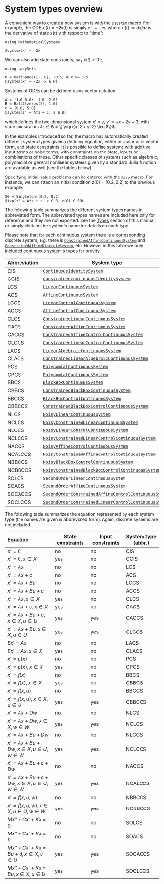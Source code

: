 # System types overview

A convenient way to create a new system is with the `@system` macro. For example,
the ODE $x'(t) = -2x(t)$ is simply `x' = -2x`, where $x'(t) := dx/dt$ is the derivative
of state $x(t)$ with respect to "time":

```@example system_examples
using MathematicalSystems

@system(x' = -2x)
```

We can also add state constraints, say $x(t) ≥ 0.5$,

```@example system_examples
using LazySets

H = HalfSpace([-1.0], -0.5) # x >= 0.5
@system(x' = -2x, x ∈ H)
```

Systems of ODEs can be defined using vector notation:

```@example system_examples
A = [1.0 0.0; -1.0 -2.0]
B = Ball2(zeros(2), 1.0)
c = [0.0, 5.0]
@system(z' = A*z + c, z ∈ B)
```
which defines the two-dimensional system $x' = y$, $y' = -x - 2y + 3$, with state
constraints $z ∈ B = \{ \sqrt{x^2 + y^2} \leq 5\}$.

In the examples introduced so far, the macro has automatically created different system types
given a defining equation, either in scalar or in vector form, and state constraints.
It is possible to define systems with additive input terms or noise terms, with
constraints on the state, inputs or combinations of these. Other specific classes of
systems such as algebraic, polynomial or general nonlinear systems given by a standard
Julia function are available as well (see the tables below).

Specifying initial-value problems can be entered with the `@ivp` macro.
For instance, we can attach an initial condition $z(0) = [0.2, 0.2]$ to
the previous example:

```@example system_examples
S0 = Singleton([0.2, 0.2])
@ivp(z' = A*z + c, z ∈ B, z(0) ∈ S0)
```

The following table summarizes the different system types names in abbreviated form.
The abbreviated types names are included here only for reference and they are not exported.
See the [Types](@ref) section of this manual, or simply click on the system's name
for details on each type.

Please note that for each continuous system there is a corresponding discrete system,
e.g. there is [`ConstrainedAffineContinuousSystem`](@ref) and [`ConstrainedAffineDiscreteSystem`](@ref), etc.
However in this table we only included continuous system's types for brevity.


|Abbreviation| System type|
|-----------|-------------|
|CIS|[`ContinuousIdentitySystem`](@ref)|
|CCIS|[`ConstrainedContinuousIdentitySystem`](@ref)|
|LCS|[`LinearContinuousSystem`](@ref)|
|ACS|[`AffineContinuousSystem`](@ref)|
|LCCS|[`LinearControlContinuousSystem`](@ref)|
|ACCS|[`AffineControlContinuousSystem`](@ref)|
|CLCS|[`ConstrainedLinearContinuousSystem`](@ref)|
|CACS|[`ConstrainedAffineContinuousSystem`](@ref)|
|CACCS|[`ConstrainedAffineControlContinuousSystem`](@ref)|
|CLCCS|[`ConstrainedLinearControlContinuousSystem`](@ref)|
|LACS|[`LinearAlgebraicContinuousSystem`](@ref)|
|CLACS|[`ConstrainedLinearAlgebraicContinuousSystem`](@ref)|
|PCS|[`PolynomialContinuousSystem`](@ref)|
|CPCS|[`PolynomialContinuousSystem`](@ref)|
|BBCS|[`BlackBoxContinuousSystem`](@ref)|
|CBBCS|[`ConstrainedBlackBoxContinuousSystem`](@ref)|
|BBCCS|[`BlackBoxControlContinuousSystem`](@ref)|
|CBBCCS|[`ConstrainedBlackBoxControlContinuousSystem`](@ref)|
|NLCS| [`NoisyLinearContinuousSystem`](@ref)|
|NCLCS| [`NoisyConstrainedLinearContinuousSystem`](@ref)|
|NLCCS| [`NoisyLinearControlContinuousSystem`](@ref)|
|NCLCCS | [`NoisyConstrainedLinearControlContinuousSystem`](@ref)|
|NACCS| [`NoisyAffineControlContinuousSystem`](@ref)|
|NCALCCS| [`NoisyConstrainedAffineControlContinuousSystem`](@ref)|
|NBBCCS|[`NoisyBlackBoxControlContinuousSystem`](@ref)|
|NCBBCCS|[`NoisyConstrainedBlackBoxControlContinuousSystem`](@ref)|
|SOLCS|[`SecondOrderLinearContinuousSystem`](@ref)|
|SOACS|[`SecondOrderAffineContinuousSystem`](@ref)|
|SOCACCS|[`SecondOrderConstrainedAffineControlContinuousSystem`](@ref)|
|SOCLCCS|[`SecondOrderConstrainedLinearControlContinuousSystem`](@ref)|


The following table summarizes the equation represented by each system type
(the names are given in abbreviated form). Again, discrete systems are not included.

|Equation | State constraints | Input constraints|System type (abbr.)|
|:-------|-------------|-----------|-----|
|$x' = 0$|no |no| CIS|
|$x' = 0, x ∈ X$|yes|no|CCIS|
|$x' = Ax$| no|no|LCS|
|$x' = Ax + c$|no|no |ACS|
|$x' = Ax + Bu$|no | no|LCCS|
|$x' = Ax + Bu + c$|no|no|ACCS|
|$x' = Ax, x ∈ X$|yes|no|CLCS||
|$x' = Ax + c, x ∈ X$|yes|no|CACS|
|$x' = Ax + Bu + c, x ∈ X, u ∈ U$|yes|yes|CACCS|
|$x' = Ax + Bu, x ∈ X, u ∈ U$|yes|yes|CLCCS|
|$Ex' = Ax$|no|no|LACS|
|$Ex' = Ax, x ∈ X$|yes|no|CLACS|
|$x' = p(x)$|no|no|PCS|
|$x' = p(x), x ∈ X$|yes|no|CPCS|
|$x' = f(x)$|no|no|BBCS|
|$x' = f(x), x ∈ X$|yes|no|CBBCS|
|$x' = f(x, u)$|no|no|BBCCS|
|$x' = f(x, u), x ∈ X, u ∈ U$|yes|yes|CBBCCS|
|$x' = Ax + Dw$|no|no|NLCS|
|$x' = Ax + Dw, x ∈ X, w ∈ W$|yes|yes|NCLCS |
|$x' = Ax + Bu + Dw$|no|no|NLCCS|
|$x' = Ax + Bu + Dw, x ∈ X, u ∈ U, w ∈ W$|yes|yes|NCLCCS |
|$x' = Ax + Bu + c + Dw$|no|no|NACCS|
|$x' = Ax + Bu + c + Dw, x ∈ X, u ∈ U, w ∈ W$|yes|yes|NCALCCS |
|$x' = f(x, u, w)$|no|no|NBBCCS|
|$x' = f(x, u, w), x ∈ X, u ∈ U, w ∈ W$|yes|yes|NCBBCCS|
|$Mx'' + Cx' + Kx = 0$|no|no|SOLCS|
|$Mx'' + Cx' + Kx = b$|no|no|SOACS|
|$Mx'' + Cx' + Kx = Bu + d, x ∈ X, u ∈ U$|yes|yes|SOCACCS|
|$Mx'' + Cx' + Kx = Bu, x ∈ X, u ∈ U$|yes|yes|SOCLCCS|
